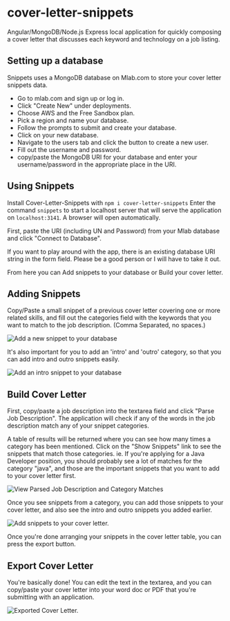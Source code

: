 # cover-letter-snippets
Angular/MongoDB/Node.js Express local application for quickly composing a cover letter that discusses each keyword and technology on a job listing.

## Setting up a database
Snippets uses a MongoDB database on Mlab.com to store your cover letter snippets data. 

- Go to mlab.com and sign up or log in.
- Click "Create New" under deployments.
- Choose AWS and the Free Sandbox plan.
- Pick a region and name your database.
- Follow the prompts to submit and create your database.
- Click on your new database.
- Navigate to the users tab and click the button to create a new user.
- Fill out the username and password.
- copy/paste the MongoDB URI for your database and enter your username/password in the appropriate place in the URI. 

## Using Snippets

Install Cover-Letter-Snippets with `npm i cover-letter-snippets`
Enter the command `snippets` to start a localhost server that will serve the application on `localhost:3141`. A browser will open automatically.

First, paste the URI (including UN and Password) from your Mlab database and click "Connect to Database". 

If you want to play around with the app, there is an existing database URI string in the form field. Please be a good person or I will have to take it out. 

From here you can Add snippets to your database or Build your cover letter. 

## Adding Snippets

Copy/Paste a small snippet of a previous cover letter covering one or more related skills, and fill out the categories field with the keywords that you want to match to the job description. (Comma Separated, no spaces.)

![Add a new snippet to your database](https://ibb.co/j8OxDo)

It's also important for you to add an 'intro' and 'outro' category, so that you can add intro and outro snippets easily. 

![Add an intro snippet to your database](https://ibb.co/dj7Pto)

## Build Cover Letter

First, copy/paste a job description into the textarea field and click "Parse Job Description". The application will check if any of the words in the job description match any of your snippet categories.

A table of results will be returned where you can see how many times a category has been mentioned. Click on the "Show Snippets" link to see the snippets that match those categories. ie. If you're applying for a Java Developer position, you should probably see a lot of matches for the category "java", and those are the important snippets that you want to add to your cover letter first.  

![View Parsed Job Description and Category Matches](https://ibb.co/bPOpto)

Once you see snippets from a category, you can add those snippets to your cover letter, and also see the intro and outro snippets you added earlier. 

![Add snippets to your cover letter.](https://ibb.co/dabneT)

Once you're done arranging your snippets in the cover letter table, you can press the export button.  

## Export Cover Letter

You're basically done! You can edit the text in the textarea, and you can copy/paste your cover letter into your word doc or PDF that you're submitting with an application. 

![Exported Cover Letter.](https://ibb.co/eYy5Yo)


